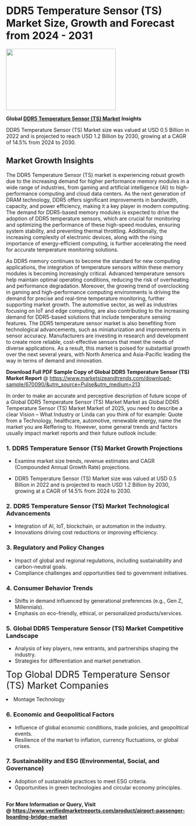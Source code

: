 <H1>DDR5 Temperature Sensor (TS) Market Size, Growth and Forecast from 2024 - 2031</H1><img class="aligncenter size-medium wp-image-584254" src="https://thirdeyenews.in/wp-content/uploads/2024/09/Global-Market-Research-300x168.jpeg" alt="" width="300" height="168" /><p><strong>Global&nbsp;<a href="https://www.marketsizeandtrends.com/download-sample/670090/&amp;utm_source=Pulse&amp;utm_medium=213">DDR5 Temperature Sensor (TS) Market</a> Insights</strong></p><p>DDR5 Temperature Sensor (TS) Market size was valued at USD 0.5 Billion in 2022 and is projected to reach USD 1.2 Billion by 2030, growing at a CAGR of 14.5% from 2024 to 2030.</p><p><h2>Market Growth Insights</h2> <p>The DDR5 Temperature Sensor (TS) market is experiencing robust growth due to the increasing demand for higher performance memory modules in a wide range of industries, from gaming and artificial intelligence (AI) to high-performance computing and cloud data centers. As the next generation of DRAM technology, DDR5 offers significant improvements in bandwidth, capacity, and power efficiency, making it a key player in modern computing. The demand for DDR5-based memory modules is expected to drive the adoption of DDR5 temperature sensors, which are crucial for monitoring and optimizing the performance of these high-speed modules, ensuring system stability, and preventing thermal throttling. Additionally, the increasing complexity of electronic devices, along with the rising importance of energy-efficient computing, is further accelerating the need for accurate temperature monitoring solutions. </p> <p>As DDR5 memory continues to become the standard for new computing applications, the integration of temperature sensors within these memory modules is becoming increasingly critical. Advanced temperature sensors help maintain optimal operating conditions, reducing the risk of overheating and performance degradation. Moreover, the growing trend of overclocking in gaming and high-performance computing environments is driving the demand for precise and real-time temperature monitoring, further supporting market growth. The automotive sector, as well as industries focusing on IoT and edge computing, are also contributing to the increasing demand for DDR5-based solutions that include temperature sensing features. The DDR5 temperature sensor market is also benefiting from technological advancements, such as miniaturization and improvements in sensor accuracy. Manufacturers are investing in research and development to create more reliable, cost-effective sensors that meet the needs of diverse applications. As a result, this market is poised for substantial growth over the next several years, with North America and Asia-Pacific leading the way in terms of demand and innovation. </p><p><span class=""><strong>Download Full PDF Sample Copy of Global DDR5 Temperature Sensor (TS) Market Report</strong> @ <a href="https://www.marketsizeandtrends.com/download-sample/670090/&amp;utm_source=Pulse&amp;utm_medium=213" target="_blank">https://www.marketsizeandtrends.com/download-sample/670090/&amp;utm_source=Pulse&amp;utm_medium=213</a></span></p><p>In order to make an accurate and perceptive description of future scope of a Global&nbsp;DDR5 Temperature Sensor (TS) Market Market as Global&nbsp;DDR5 Temperature Sensor (TS) Market Market of 2025, you need to describe a clear Vision &ndash; What Industry or Linda can you think of for example: Quote from a Technology, healthcare, automotive, renewable energy, name the market you are Reffering to. However, some general trends and factors usually impact market reports and their future outlook include:</p><h3>1.&nbsp;<strong>DDR5 Temperature Sensor (TS) Market Growth Projections</strong></h3><ul><li>Examine market size trends, revenue estimates and CAGR (Compounded Annual Growth Rate) projections.</li><li><p>DDR5 Temperature Sensor (TS) Market size was valued at USD 0.5 Billion in 2022 and is projected to reach USD 1.2 Billion by 2030, growing at a CAGR of 14.5% from 2024 to 2030.</p></li></ul><h3>2.&nbsp;<strong>DDR5 Temperature Sensor (TS) Market Technological Advancements</strong></h3><ul><li>Integration of AI, IoT, blockchain, or automation in the industry.</li><li>Innovations driving cost reductions or improving efficiency.</li></ul><h3>3.&nbsp;<strong>Regulatory and Policy Changes</strong></h3><ul><li>Impact of global and regional regulations, including sustainability and carbon-neutral goals.</li><li>Compliance challenges and opportunities tied to government initiatives.</li></ul><h3>4.&nbsp;<strong>Consumer Behavior Trends</strong></h3><ul><li>Shifts in demand influenced by generational preferences (e.g., Gen Z, Millennials).</li><li>Emphasis on eco-friendly, ethical, or personalized products/services.</li></ul><h3>5.&nbsp;<strong>Global DDR5 Temperature Sensor (TS) Market Competitive Landscape</strong></h3><ul><li>Analysis of key players, new entrants, and partnerships shaping the industry.</li><li>Strategies for differentiation and market penetration.</li></ul><p data-pm-slice="1 1 []"><span style="color: inherit; font-family: inherit; font-size: 25px;">Top Global DDR5 Temperature Sensor (TS) Market Companies</span></p><div class="" data-test-id=""><p><li>Montage Technology</li></p></div><h3>6.&nbsp;<strong>Economic and Geopolitical Factors</strong></h3><ul><li>Influence of global economic conditions, trade policies, and geopolitical events.</li><li>Resilience of the market to inflation, currency fluctuations, or global crises.</li></ul><h3>7.&nbsp;<strong>Sustainability and ESG (Environmental, Social, and Governance)</strong></h3><ul><li>Adoption of sustainable practices to meet ESG criteria.</li><li>Opportunities in green technologies and circular economy principles.</li></ul><h2><strong style="font-size: 14px;">For More Information or Query, Visit @&nbsp;</strong><a style="background-color: #ffffff; font-size: 14px;" href="https://www.marketsizeandtrends.com/report/ddr5-temperature-sensor-ts-market/" target="_blank">https://www.verifiedmarketreports.com/product/airport-passenger-boarding-bridge-market</a></h2>
